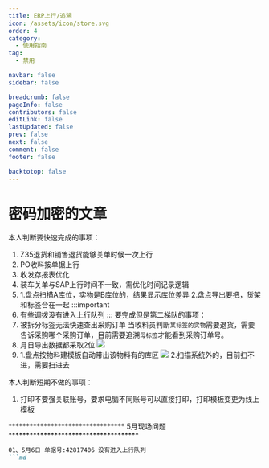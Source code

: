 ```yaml
---
title: ERP上行/追溯
icon: /assets/icon/store.svg
order: 4
category:
  - 使用指南
tag:
  - 禁用

navbar: false
sidebar: false

breadcrumb: false
pageInfo: false
contributors: false
editLink: false
lastUpdated: false
prev: false
next: false
comment: false
footer: false

backtotop: false
---
```


# 密码加密的文章

本人判断要快速完成的事项：
1. Z35退货和销售退货能够关单时候一次上行
2. PO收料按单据上行 
3. 收发存报表优化
4. 装车关单与SAP上行时间不一致，需优化时间记录逻辑
5. 1.盘点扫描A库位，实物是B库位的，结果显示库位差异
   2.盘点导出要把，货架和标签合在一起
:::important
6. 有些调拨没有进入上行队列
:::
要完成但是第二梯队的事项：
1. 被拆分标签无法快速查出采购订单
   当收料员判断`某标签的实物`需要退货，需要告诉采购哪个采购订单，目前需要追溯`母标签`才能看到采购订单号。
2. 月日导出数据都采取2位
   ![](/assets/image/export.png)
3. 1.盘点按物料建模板自动带出该物料有的库区
   ![](/assets/image/pd01.png)
   2.扫描系统外的，目前扫不进，需要扫进去

本人判断短期不做的事项：
1. 打印不要强关联账号，要求电脑不同账号可以直接打印，打印模板变更为线上模板

********************************* 5月现场问题 *************************************
```md
01、5月6日 单据号:42817406 没有进入上行队列 
```md